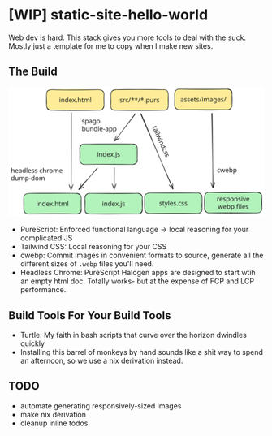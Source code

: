 # [WIP] static-site-hello-world
Web dev is hard. This stack gives you more tools to deal with the suck. Mostly just a template for me to copy when I make new sites.

## The Build

![](build-diagram.svg)

- PureScript: Enforced functional language -> local reasoning for your complicated JS
- Tailwind CSS: Local reasoning for your CSS
- cwebp: Commit images in convenient formats to source, generate all the different sizes of `.webp` files you'll need. 
- Headless Chrome: PureScript Halogen apps are designed to start wtih an empty html doc. Totally works- but at the expense of FCP and LCP performance.

## Build Tools For Your Build Tools

- Turtle: My faith in bash scripts that curve over the horizon dwindles quickly
- Installing this barrel of monkeys by hand sounds like a shit way to spend an afternoon, so we use a nix derivation instead.

## TODO
- automate generating responsively-sized images
- make nix derivation
- cleanup inline todos
